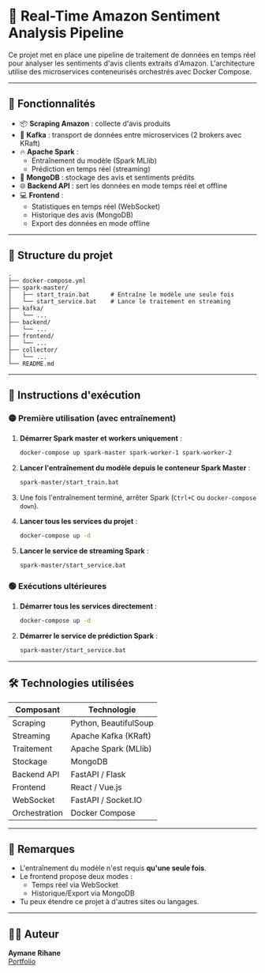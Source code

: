 # 🛒 Real-Time Amazon Sentiment Analysis Pipeline

Ce projet met en place une pipeline de traitement de données en temps réel pour analyser les sentiments d'avis clients extraits d'Amazon. L'architecture utilise des microservices conteneurisés orchestrés avec Docker Compose.

---

## 🔧 Fonctionnalités

- 📦 **Scraping Amazon** : collecte d'avis produits
- 🚀 **Kafka** : transport de données entre microservices (2 brokers avec KRaft)
- 🔥 **Apache Spark** : 
  - Entraînement du modèle (Spark MLlib)
  - Prédiction en temps réel (streaming)
- 🧠 **MongoDB** : stockage des avis et sentiments prédits
- 🌐 **Backend API** : sert les données en mode temps réel et offline
- 💻 **Frontend** :
  - Statistiques en temps réel (WebSocket)
  - Historique des avis (MongoDB)
  - Export des données en mode offline

---

## 📁 Structure du projet

```
.
├── docker-compose.yml
├── spark-master/
│   ├── start_train.bat      # Entraîne le modèle une seule fois
│   └── start_service.bat    # Lance le traitement en streaming
├── kafka/
│   └── ...
├── backend/
│   └── ...
├── frontend/
│   └── ...
├── collector/
│   └── ...
└── README.md
```

---

## 🧪 Instructions d'exécution

### 🟡 Première utilisation (avec entraînement)

1. **Démarrer Spark master et workers uniquement** :
   ```bash
   docker-compose up spark-master spark-worker-1 spark-worker-2
   ```

2. **Lancer l'entraînement du modèle depuis le conteneur Spark Master** :
   ```bash
   spark-master/start_train.bat
   ```

3. Une fois l'entraînement terminé, arrêter Spark (`Ctrl+C` ou `docker-compose down`).

4. **Lancer tous les services du projet** :
   ```bash
   docker-compose up -d
   ```

5. **Lancer le service de streaming Spark** :
   ```bash
   spark-master/start_service.bat
   ```

### 🟢 Exécutions ultérieures

1. **Démarrer tous les services directement** :
   ```bash
   docker-compose up -d
   ```

2. **Démarrer le service de prédiction Spark** :
   ```bash
   spark-master/start_service.bat
   ```

---

## 🛠️ Technologies utilisées

| Composant | Technologie |
|-----------|-------------|
| Scraping | Python, BeautifulSoup |
| Streaming | Apache Kafka (KRaft) |
| Traitement | Apache Spark (MLlib) |
| Stockage | MongoDB |
| Backend API | FastAPI / Flask |
| Frontend | React / Vue.js |
| WebSocket | FastAPI / Socket.IO |
| Orchestration | Docker Compose |

---

## 📌 Remarques

- L'entraînement du modèle n'est requis **qu'une seule fois**.
- Le frontend propose deux modes :
  - Temps réel via WebSocket
  - Historique/Export via MongoDB
- Tu peux étendre ce projet à d'autres sites ou langages.

---

## 🧑‍💻 Auteur

**Aymane Rihane**  
[Portfolio](https://aymanerihane.github.io/myportfolio/)
